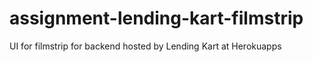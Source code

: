 # assignment-lending-kart-filmstrip
UI for filmstrip for backend hosted by Lending Kart at Herokuapps
